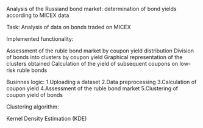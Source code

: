 Analysis of the Russiand bond market: determination of bond yields according to MICEX data

Task: Analysis of data on bonds traded on MICEX

Implemented functionality:

Assessment of the ruble bond market by coupon yield distribution Division of bonds into clusters by coupon yield Graphical representation of the clusters obtained Calculation of the yield of subsequent coupons on low-risk ruble bonds

Businnes logic: 1.Uploading a dataset 2.Data preprocessing 3.Calculation of coupon yield 4.Assessment of the ruble bond market 5.Clustering of coupon yield of bonds

Clustering algorithm:

Kernel Density Estimation (KDE)
